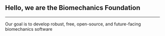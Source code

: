 ## Hello, we are the Biomechanics Foundation

---

Our goal is to develop robust, free, open-source, and future-facing biomechanics software
